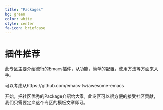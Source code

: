 ```yaml
---
title: "Packages"
bg: green
color: white
style: center
fa-icon: briefcase
---
```


# 插件推荐

此专区主要介绍流行的Emacs插件，从功能，简单的配置，使用方法等方面来入手。

可以考虑从https://github.com/emacs-tw/awesome-emacs

开始，把社区优秀的Package介绍给大家。此专区可以很方便的接受社区贡献，我们只需要定义这个专区的模板文章即可。
